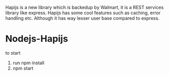 Hapijs is a new library which is backedup by Walmart,
it is a REST services library like express.
Hapijs has some cool features such as caching, error handling etc.
Although it has way lesser user base compared to express.
# Nodejs-Hapijs

to start
1. run npm install
2. npm start

